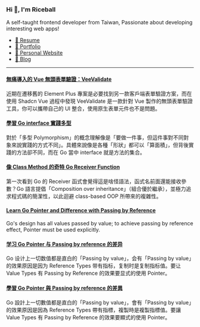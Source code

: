 <h3 >Hi 👋, I'm Riceball</h3>
<p>A self-taught frontend developer from Taiwan, Passionate about developing interesting web apps!</p>

- [📜 Resume](https://weweweb.pages.dev/en/resume/)
- [💼 Portfolio](https://weweweb.pages.dev/en/work/)
- [🏡 Personal Website](https://weweweb.pages.dev/en/)
- [📝 Blog](https://www.webdong.dev/en/)
---

<!--START_SECTION:feed-->
#### [無痛導入的 Vue 無頭表單驗證：VeeValidate](https:&#x2F;&#x2F;www.webdong.dev&#x2F;zh-tw&#x2F;post&#x2F;veevalidate&#x2F;) 
近期在遷移舊的 Element Plus 專案是必要找到另一款客戶端表單驗證方案，而在使用 Shadcn Vue 過程中發現 VeeValidate 是一款針對 Vue 製作的無頭表單驗證工具，你可以攜帶自己的 UI 整合，使用原生表單元件也不是問題。
#### [學習 Go interface 實踐多型](https:&#x2F;&#x2F;www.webdong.dev&#x2F;zh-tw&#x2F;post&#x2F;go-interface&#x2F;) 
對於「多型 Polymorphism」的概念理解像是「要做一件事，但這件事對不同對象來說實踐的方式不同」。具體來說像是各種「形狀」都可以「算面積」，但背後實踐的方法卻不同，而在 Go 當中 interface 就是方法的集合。
#### [像 Class Method 的奇特 Go Receiver Function](https:&#x2F;&#x2F;www.webdong.dev&#x2F;zh-tw&#x2F;post&#x2F;go-receiver-function&#x2F;) 
第一次看到 Go 的 Receiver 函式會覺得這是啥怪語法，函式名前面還能接收參數？Go 語言提倡「Composition over inheritance」（組合優於繼承），並極力追求程式碼的簡潔性，以此迴避 class-based OOP 所帶來的複雜性。
#### [Learn Go Pointer and Difference with Passing by Reference](https:&#x2F;&#x2F;www.webdong.dev&#x2F;en&#x2F;post&#x2F;go-pointer&#x2F;) 
Go&#39;s design has all values passed by value; to achieve passing by reference effect, Pointer must be used explicitly.
#### [学习 Go Pointer 与 Passing by reference 的差异](https:&#x2F;&#x2F;www.webdong.dev&#x2F;zh-cn&#x2F;post&#x2F;go-pointer&#x2F;) 
Go 设计上一切数值都是直白的「Passing by value」，会有「Passing by value」的效果原因是因为 Reference Types 带有指标，复制时是复制指标值。要让 Value Types 有 Passing by Reference 的效果要显式的使用 Pointer。
#### [學習 Go Pointer 與 Passing by reference 的差異](https:&#x2F;&#x2F;www.webdong.dev&#x2F;zh-tw&#x2F;post&#x2F;go-pointer&#x2F;) 
Go 設計上一切數值都是直白的「Passing by value」，會有「Passing by value」的效果原因是因為 Reference Types 帶有指標，複製時是複製指標值。要讓 Value Types 有 Passing by Reference 的效果要顯式的使用 Pointer。
<!--END_SECTION:feed-->

